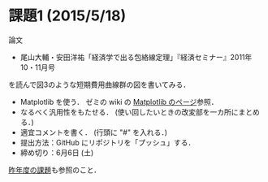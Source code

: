 課題1 (2015/5/18)
=================

論文
* 尾山大輔・安田洋祐「経済学で出る包絡線定理」『経済セミナー』2011年10・11月号

を読んで図3のような短期費用曲線群の図を書いてみる．

* Matplotlib を使う．
  ゼミの wiki の [Matplotlib のページ](http://oyamazemi.wiki.fc2.com/wiki/Matplotlib)参照．
* なるべく汎用性をもたせる．
  (使い回したいときの改変部を一カ所にまとめる．)
* 適宜コメントを書く．
  (行頭に "#" を入れる．)
* 提出方法：GitHub にリポジトリを「プッシュ」する．
* 締め切り：6月6日 (土)

[昨年度の課題](https://github.com/OyamaZemi/exercises2014/tree/master/ex01)も参照のこと．
